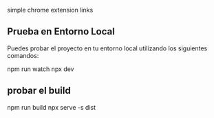 simple chrome extension links
## Prueba en Entorno Local

Puedes probar el proyecto en tu entorno local utilizando los siguientes comandos:


npm run watch
npx dev

## probar el build
npm run build
npx serve -s dist
